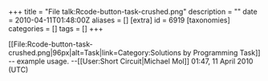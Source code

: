 +++
title = "File talk:Rcode-button-task-crushed.png"
description = ""
date = 2010-04-11T01:48:00Z
aliases = []
[extra]
id = 6919
[taxonomies]
categories = []
tags = []
+++

[[File:Rcode-button-task-crushed.png|96px|alt=Task|link=Category:Solutions by Programming Task]] -- example usage. --[[User:Short Circuit|Michael Mol]] 01:47, 11 April 2010 (UTC)

